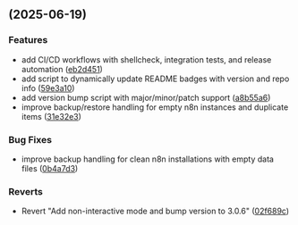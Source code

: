 ##  (2025-06-19)

### Features

* add CI/CD workflows with shellcheck, integration tests, and release automation ([eb2d451](https://github.com/Automations-Project/n8n-data-manager/commit/eb2d451ecb9031bf3c0433125de9614eb989f19e))
* add script to dynamically update README badges with version and repo info ([59e3a10](https://github.com/Automations-Project/n8n-data-manager/commit/59e3a10014e74adbb817771663e4bacbd566321f))
* add version bump script with major/minor/patch support ([a8b55a6](https://github.com/Automations-Project/n8n-data-manager/commit/a8b55a65e8de332743a57b5cb599a7584467c755))
* improve backup/restore handling for empty n8n instances and duplicate items ([31e32e3](https://github.com/Automations-Project/n8n-data-manager/commit/31e32e34c758d185b64135cbbe867be074b17bbb))

### Bug Fixes

* improve backup handling for clean n8n installations with empty data files ([0b4a7d3](https://github.com/Automations-Project/n8n-data-manager/commit/0b4a7d35e6cdd3ca4da73a4c5524472f948803c1))

### Reverts

* Revert "Add non-interactive mode and bump version to 3.0.6" ([02f689c](https://github.com/Automations-Project/n8n-data-manager/commit/02f689ce9f6dc97eae0263b0ee74e6a3d8a932ea))
